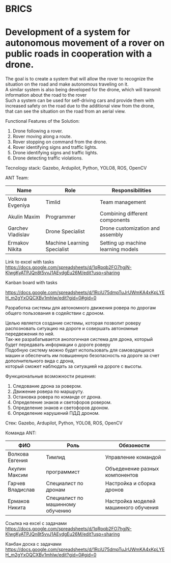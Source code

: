# BRICS
# Development of a system for autonomous movement of a rover on public roads in cooperation with a drone.    
  
The goal is to create a system that will allow the rover to recognize the situation on the road and make autonomous traveling on it.  
A similar system is also being developed for the drone, which will transmit information about the road to the rover  
Such a system can be used for self-driving cars and provide them with increased safety on the road due to the additional view from the drone,   
that can see the situation on the road from an aerial view.

Functional Features of the Solution:
1.  Drone following a rover.
2. Rover moving along a route. 
3. Rover stopping on command from the drone.
4. Rover identifying signs and traffic lights.
5. Drone identifying signs and traffic lights.
6. Drone detecting traffic violations.

Tecnology stack: Gazebo, Ardupilot, Python, YOLO8, ROS, OpenCV   

ANT Team:

| Name  | Role | Responsibilities  |
| ------------- | ------------- | ------------- |
| Volkova Evgeniya | Timlid | Team management |
| Akulin Maxim | Programmer | Combining different components |
| Garchev Vladislav | Drone Specialist | Drone customization and assembly |
| Ermakov Nikita | Machine Learning Specialist | Setting up machine learning models |  
  
Link to excel with tasks   
https://docs.google.com/spreadsheets/d/1qRpqb2FO7hgjN-KlwgKyATPJQn8t5vvJ1AEydgEu26M/edit?usp=sharing 

Kanban board with tasks  

  https://docs.google.com/spreadsheets/d/1RciU75dmpTuJrUWmKA4xKpLYEH_m2gYxOQCXBv1mhlw/edit?gid=0#gid=0  


        
Разработка системы для автономного движения ровера по дорогам общего пользования в содействии с дроном.  

Целью является создание системы, которая позволит роверу распозновать ситуацию на дороге и совершать автономные передвежения по ней.  
Так-же разрабатывается анологичная система для дрона, который будет передавать информации о дороге роверу  
Подобную систему можно будет использовать для самоводящихся машин и обеспечить им повышенную безопасность на дороге за счет дополнительного вида с дрона,   
который сможет наблюдать за ситуацией на дороге с высоты.

Функциональные возможности решения:
1. Следование дрона за ровером.
2. Движение ровера по маршруту.
3. Остановка ровера по команде от дрона.
4. Определение знаков и светофоров ровером.
5. Определение знаков и светофоров дроном.
6. Определение нарушений ПДД дроном.

Стек: Gazebo, Ardupilot, Python, YOLO8, ROS, OpenCV   
  
Команда ANT:

| ФИО  | Роль | Обязоности  |
| ------------- | ------------- | ------------- |
| Волкова Евгения| Тимлид  |  Управление командой |
| Акулин Максим| программист  | Объеденение разных компонентов  |
| Гарчев Владислав| Специалист по дронам  | Настройка и сборка дронов  |
| Ермаков Никита| Специалист по машинному обучению  |  Настройка моделей машинного обучения |
  
  
Ссылка на excel с задачами   
https://docs.google.com/spreadsheets/d/1qRpqb2FO7hgjN-KlwgKyATPJQn8t5vvJ1AEydgEu26M/edit?usp=sharing  

Канбан доска с задачами https://docs.google.com/spreadsheets/d/1RciU75dmpTuJrUWmKA4xKpLYEH_m2gYxOQCXBv1mhlw/edit?gid=0#gid=0
